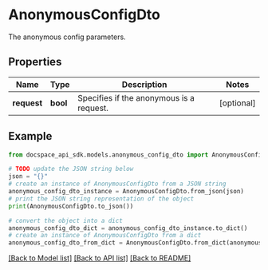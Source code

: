 # AnonymousConfigDto
The anonymous config parameters.

## Properties

Name | Type | Description | Notes
------------ | ------------- | ------------- | -------------
**request** | **bool** | Specifies if the anonymous is a request. | [optional] 

## Example

```python
from docspace_api_sdk.models.anonymous_config_dto import AnonymousConfigDto

# TODO update the JSON string below
json = "{}"
# create an instance of AnonymousConfigDto from a JSON string
anonymous_config_dto_instance = AnonymousConfigDto.from_json(json)
# print the JSON string representation of the object
print(AnonymousConfigDto.to_json())

# convert the object into a dict
anonymous_config_dto_dict = anonymous_config_dto_instance.to_dict()
# create an instance of AnonymousConfigDto from a dict
anonymous_config_dto_from_dict = AnonymousConfigDto.from_dict(anonymous_config_dto_dict)
```
[[Back to Model list]](../README.md#documentation-for-models) [[Back to API list]](../README.md#documentation-for-api-endpoints) [[Back to README]](../README.md)


